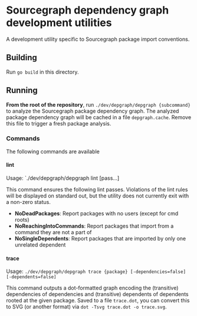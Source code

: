 # Sourcegraph dependency graph development utilities

A development utility specific to Sourcegraph package import conventions.

## Building

Run `go build` in this directory.

## Running

**From the root of the repository**, run `./dev/depgraph/depgraph {subcommand}` to analyze the Sourcegraph package dependency graph. The analyzed package dependency graph will be cached in a file `depgraph.cache`. Remove this file to trigger a fresh package analysis.

### Commands

The following commands are available

#### lint

Usage: `./dev/depgraph/depgraph lint [pass...]

This command ensures the following lint passes. Violations of the lint rules will be displayed on standard out, but the utility does not currently exit with a non-zero status.

- **NoDeadPackages**: Report packages with no users (except for cmd roots)
- **NoReachingIntoCommands**: Report packages that import from a command they are not a part of
- **NoSingleDependents**: Report packages that are imported by only one unrelated dependent

#### trace

Usage: `./dev/depgraph/depgraph trace {package} [-dependencies=false] [-dependents=false]`

This command outputs a dot-formatted graph encoding the (transitive) dependencies of dependencies and (transitive) dependents of dependents rooted at the given package. Saved to a file `trace.dot`, you can convert this to SVG (or another format) via `dot -Tsvg trace.dot -o trace.svg`.
